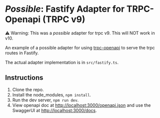 # *Possible*: Fastify Adapter for TRPC-Openapi (TRPC v9)

⚠️ Warning: This was a *possible* adapter for trpc v9. This will NOT work in v10.

An example of a possible adapter for using [trpc-openapi](https://github.com/jlalmes/trpc-openapi) to serve the trpc routes in Fastify.

The actual adapter implementation is in `src/fastify.ts`.

## Instructions

1. Clone the repo.
2. Install the node_modules, `npm install`.
3. Run the dev server, `npm run dev`.
4. View openapi doc at [http://localhost:3000/openapi.json](http://localhost:3000/openapi.json) and use the SwaggerUI at [http://localhost:3000/docs](http://localhost:3000/docs).

